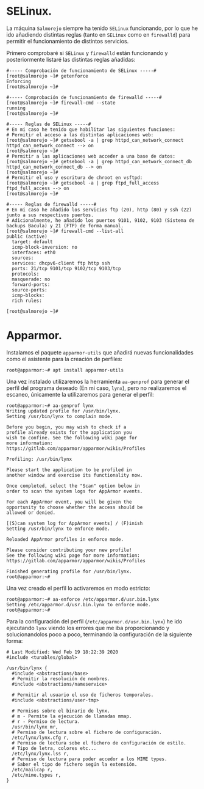 # SELinux.
La máquina `Salmorejo` siempre ha tenido `SELinux` funcionando, por lo que he ido añadiendo distintas reglas (tanto en `SELinux` como en `firewalld`) para permitir el funcionamiento de distintos servicios.

Primero comprobaré si `SELinux` y `firewalld` están funcionando y posteriormente listaré las distintas reglas añadidas:
~~~
#----- Comprobación de funcionamiento de SELinux -----#
[root@salmorejo ~]# getenforce
Enforcing
[root@salmorejo ~]# 

#----- Comprobación de funcionamiento de firewalld -----#
[root@salmorejo ~]# firewall-cmd --state
running
[root@salmorejo ~]#

#----- Reglas de SELinux -----#
# En mi caso he tenido que habilitar las siguientes funciones:
# Permitir el acceso a las distintas aplicaciones web:
[root@salmorejo ~]# getsebool -a | grep httpd_can_network_connect
httpd_can_network_connect --> on
[root@salmorejo ~]# 
# Permitir a las aplicaciones web acceder a una base de datos:
[root@salmorejo ~]# getsebool -a | grep httpd_can_network_connect_db
httpd_can_network_connect_db --> on
[root@salmorejo ~]# 
# Permitir el uso y escritura de chroot en vsftpd:
[root@salmorejo ~]# getsebool -a | grep ftpd_full_access
ftpd_full_access --> on
[root@salmorejo ~]#

#----- Reglas de firewalld -----#
# En mi caso he añadido los servicios ftp (20), http (80) y ssh (22) junto a sus respectivos puertos.
# Adicionalmente, he añadido los puertos 9101, 9102, 9103 (Sistema de backups Bacula) y 21 (FTP) de forma manual.
[root@salmorejo ~]# firewall-cmd --list-all
public (active)
  target: default
  icmp-block-inversion: no
  interfaces: eth0
  sources: 
  services: dhcpv6-client ftp http ssh
  ports: 21/tcp 9101/tcp 9102/tcp 9103/tcp
  protocols: 
  masquerade: no
  forward-ports: 
  source-ports: 
  icmp-blocks: 
  rich rules: 
	
[root@salmorejo ~]# 
~~~ 

# Apparmor.
Instalamos el paquete `apparmor-utils` que añadirá nuevas funcionalidades como el asistente para la creación de perfiles:
~~~
root@apparmor:~# apt install apparmor-utils
~~~

Una vez instalado utilizaremos la herramienta `aa-genprof` para generar el perfil del programa deseado (En mi caso, `lynx`), pero no realizaremos el escaneo, únicamente la utilizaremos para generar el perfil:
~~~
root@apparmor:~# aa-genprof lynx
Writing updated profile for /usr/bin/lynx.
Setting /usr/bin/lynx to complain mode.

Before you begin, you may wish to check if a
profile already exists for the application you
wish to confine. See the following wiki page for
more information:
https://gitlab.com/apparmor/apparmor/wikis/Profiles

Profiling: /usr/bin/lynx

Please start the application to be profiled in
another window and exercise its functionality now.

Once completed, select the "Scan" option below in 
order to scan the system logs for AppArmor events. 

For each AppArmor event, you will be given the 
opportunity to choose whether the access should be 
allowed or denied.

[(S)can system log for AppArmor events] / (F)inish
Setting /usr/bin/lynx to enforce mode.

Reloaded AppArmor profiles in enforce mode.

Please consider contributing your new profile!
See the following wiki page for more information:
https://gitlab.com/apparmor/apparmor/wikis/Profiles

Finished generating profile for /usr/bin/lynx.
root@apparmor:~#
~~~

Una vez creado el perfil lo activaremos en modo estricto:
~~~
root@apparmor:~# aa-enforce /etc/apparmor.d/usr.bin.lynx
Setting /etc/apparmor.d/usr.bin.lynx to enforce mode.
root@apparmor:~# 
~~~

Para la configuración del perfil (`/etc/apparmor.d/usr.bin.lynx`) he ido ejecutando `lynx` viendo los errores que me iba proporcionando y solucionandolos poco a poco, terminando la configuración de la siguiente forma:
~~~
# Last Modified: Wed Feb 19 18:22:39 2020
#include <tunables/global>

/usr/bin/lynx {
  #include <abstractions/base>
  # Permitir la resolución de nombres.
  #include <abstractions/nameservice>

  # Permitir al usuario el uso de ficheros temporales.
  #include <abstractions/user-tmp>

  # Permisos sobre el binario de lynx.
  # m - Permite la ejecución de llamadas mmap.
  # r - Permiso de lectura.
  /usr/bin/lynx mr,
  # Permiso de lectura sobre el fichero de configuración.
  /etc/lynx/lynx.cfg r,
  # Permiso de lectura sobe el fichero de configuración de estilo.
  # Tipo de letra, colores etc...
  /etc/lynx/lynx.lss r,
  # Permiso de lectura para poder accedor a los MIME types.
  # Saber el tipo de fichero según la extensión.
  /etc/mailcap r,
  /etc/mime.types r,
}
~~~